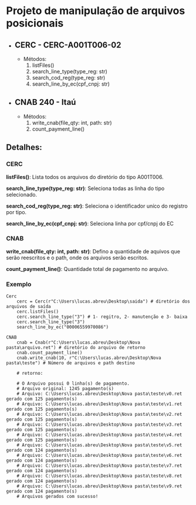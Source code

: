 # Projeto de manipulação de arquivos posicionais

* ## **CERC - CERC-A001T006-02**

    * Métodos: 
        1. listFiles()
        2. search_line_type(type_reg: str)
        3. search_cod_reg(type_reg: str)
        4. search_line_by_ec(cpf_cnpj: str)

* ## **CNAB 240 - Itaú**
    
    * Métodos: 
        1. write_cnab(file_qty: int, path: str)
        2. count_payment_line()

## Detalhes:

### CERC

**listFiles()**: Lista todos os arquivos do diretório do tipo A001T006. 
    
**search_line_type(type_reg: str)**: Seleciona todas as linha do tipo selecionado.

**search_cod_reg(type_reg: str)**: Seleciona o identificador uníco do registro por tipo.

**search_line_by_ec(cpf_cnpj: str)**: Seleciona linha por cpf/cnpj do EC


### CNAB

**write_cnab(file_qty: int, path: str)**: Defino a quantidade de aquivos que serão reescritos e o path, onde os arquivos serão escritos.

**count_payment_line()**: Quantidade total de pagamento no arquivo.

### Exemplo
>
    Cerc
        cerc = Cerc(r"C:\Users\lucas.abreu\Desktop\saida") # diretório dos arquivos de saída
        cerc.listFiles()
        cerc.search_line_type("3") # 1- regitro, 2- manutenção e 3- baixa
        cerc.search_line_type("3")
        search_line_by_ec("00006559970086")


> 
    CNAB
        cnab = Cnab(r"C:\Users\lucas.abreu\Desktop\Nova pasta\arquivo.ret") # diretório do arquivo de retorno
        cnab.count_payment_line()
        cnab.write_cnab(10, r"C:\Users\lucas.abreu\Desktop\Nova pasta\teste") # Número de arquivos e path destino

        # retorno:
    
        # O Arquivo possui 0 linha(s) de pagamento.
        # Arquivo original: 1245 pagamento(s)
        # Arquivo: C:\Users\lucas.abreu\Desktop\Nova pasta\teste\v0.ret gerado com 125 pagamento(s)
        # Arquivo: C:\Users\lucas.abreu\Desktop\Nova pasta\teste\v1.ret gerado com 125 pagamento(s)
        # Arquivo: C:\Users\lucas.abreu\Desktop\Nova pasta\teste\v2.ret gerado com 125 pagamento(s)
        # Arquivo: C:\Users\lucas.abreu\Desktop\Nova pasta\teste\v3.ret gerado com 125 pagamento(s)
        # Arquivo: C:\Users\lucas.abreu\Desktop\Nova pasta\teste\v4.ret gerado com 125 pagamento(s)
        # Arquivo: C:\Users\lucas.abreu\Desktop\Nova pasta\teste\v5.ret gerado com 124 pagamento(s)
        # Arquivo: C:\Users\lucas.abreu\Desktop\Nova pasta\teste\v6.ret gerado com 124 pagamento(s)
        # Arquivo: C:\Users\lucas.abreu\Desktop\Nova pasta\teste\v7.ret gerado com 124 pagamento(s)
        # Arquivo: C:\Users\lucas.abreu\Desktop\Nova pasta\teste\v8.ret gerado com 124 pagamento(s)
        # Arquivo: C:\Users\lucas.abreu\Desktop\Nova pasta\teste\v9.ret gerado com 124 pagamento(s)
        # Arquivos gerados com sucesso!

